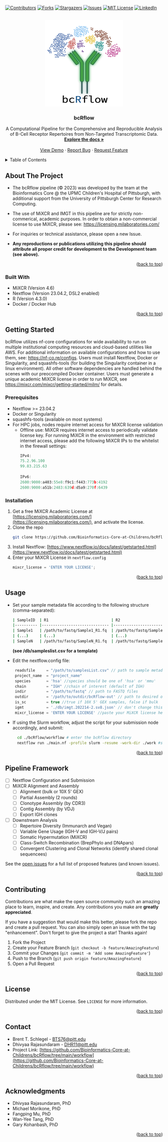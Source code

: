 <!-- Improved compatibility of back to top link: See: https://github.com/othneildrew/Best-README-Template/pull/73 -->
<a name="readme-top"></a>
<!--
*** Thanks for checking out the Best-README-Template. If you have a suggestion
*** that would make this better, please fork the repo and create a pull request
*** or simply open an issue with the tag "enhancement".
*** Don't forget to give the project a star!
*** Thanks again! Now go create something AMAZING! :D
-->



<!-- PROJECT SHIELDS -->
<!--
*** I'm using markdown "reference style" links for readability.
*** Reference links are enclosed in brackets [ ] instead of parentheses ( ).
*** See the bottom of this document for the declaration of the reference variables
*** for contributors-url, forks-url, etc. This is an optional, concise syntax you may use.
*** https://www.markdownguide.org/basic-syntax/#reference-style-links
-->
[![Contributors][contributors-shield]][contributors-url]
[![Forks][forks-shield]][forks-url]
[![Stargazers][stars-shield]][stars-url]
[![Issues][issues-shield]][issues-url]
[![MIT License][license-shield]][license-url]
[![LinkedIn][linkedin-shield]][linkedin-url]



<!-- PROJECT LOGO -->
<br />
<div align="center">
  <a href="https://github.com/Bioinformatics-Core-at-Childrens/bcRflow/tree/main/workflow">
    <img src="db/logo.png" alt="bcRflow logo" width="250" height="275">
  </a>

<h3 align="center">bcRflow</h3>

  <p align="center">
    A Computational Pipeline for the Comprehensive and Reproducible Analysis of B-Cell Receptor Repertoires from Non-Targeted Transcriptomic Data.
    <br />
    <a href="https://github.com/Bioinformatics-Core-at-Childrens/bcRflow/tree/main/workflow"><strong>Explore the docs »</strong></a>
    <br />
    <br />
    <a href="https://github.com/Bioinformatics-Core-at-Childrens/bcRflow/tree/main/workflow">View Demo</a>
    ·
    <a href="https://github.com/Bioinformatics-Core-at-Childrens/bcRflow/issues">Report Bug</a>
    ·
    <a href="https://github.com/Bioinformatics-Core-at-Childrens/bcRflow/issues">Request Feature</a>
  </p>
</div>



<!-- TABLE OF CONTENTS -->
<details>
  <summary>Table of Contents</summary>
  <ol>
    <li>
      <a href="#about-the-project">About The Project</a>
      <ul>
        <li><a href="#built-with">Built With</a></li>
      </ul>
    </li>
    <li>
      <a href="#getting-started">Getting Started</a>
      <ul>
        <li><a href="#prerequisites">Prerequisites</a></li>
        <li><a href="#installation">Installation</a></li>
      </ul>
    </li>
    <li><a href="#usage">Usage</a></li>
    <li><a href="#framework">Pipeline Framework</a></li>
    <li><a href="#contributing">Contributing</a></li>
    <li><a href="#license">License</a></li>
    <li><a href="#contact">Contact</a></li>
    <li><a href="#acknowledgments">Acknowledgments</a></li>
  </ol>
</details>



<!-- ABOUT THE PROJECT -->
## About The Project

* The bcRflow pipeline (©️ 2023) was developed by the team at the Bioinformatics Core @ the UPMC Children's Hospital of Pittsburgh, with additional support from the University of Pittsburgh Center for Research Computing.

* The use of MiXCR and IMGT in this pipeline are for strictly non-commerical, academic purposes.
In order to obtain a non-commercial license to use MiXCR, please see: https://licensing.milaboratories.com/

* For inquiries or technical assistance, please open a new Issue.

* __Any reproductions or publications utilizing this pipeline should attribute all proper credit for development to the Development team (see above).__

<p align="right">(<a href="#readme-top">back to top</a>)</p>


### Built With

* MiXCR (Version 4.6)
* Nextflow (Version 23.04.2, DSL2 enabled)
* R (Version 4.3.0)
* Docker / Docker Hub

<p align="right">(<a href="#readme-top">back to top</a>)</p>

<!-- GETTING STARTED -->
## Getting Started

bcRflow utilizes nf-core configurations for wide availability to run on multiple institutional computing resources and cloud-based utilities like AWS. For additional information on available configurations and how to use them, see: https://nf-co.re/configs. Users must install Nextflow, Docker or Singularity, and squashfs-tools (for building the Singularity container in a linux environment). All other software dependencies are handled behind the scenes with our preocompiled Docker container. Users must generate a unique academic MiXCR license in order to run MiXCR, see https://mixcr.com/mixcr/getting-started/milm/ for details. 

### Prerequisites
* Nextflow >= 23.04.2
* Docker or Singularity
* squashfs-tools (available on most systems)
* For HPC jobs, nodes require internet access for MiXCR license validation
  * Offline use:
    MiXCR requires internet access to periodically validate license key. For running MiXCR in the environment with restricted internet access, please add the following MiXCR IPs to the whitelist in the firewall settings:
    ```js
    IPv4:
    75.2.96.100
    99.83.215.63
    
    IPv6:
    2600:9000:a403:55e8:f9c1:f443:773b:4192
    2600:9000:a51b:2483:639d:d5a9:270f:6439
    ```


### Installation

1. Get a free MiXCR Academic License at [https://licensing.milaboratories.com/](https://licensing.milaboratories.com/), and activate the license.
2. Clone the repo
   ```sh
   git clone https://github.com/Bioinformatics-Core-at-Childrens/bcRflow/tree/main/workflow.git
   ```
3. Install Nextflow: [https://www.nextflow.io/docs/latest/getstarted.html](https://www.nextflow.io/docs/latest/getstarted.html)
4. Enter your MiXCR License in `nextflow.config`
   ```js
   mixcr_license = 'ENTER YOUR LICENSE';
   ```

<p align="right">(<a href="#readme-top">back to top</a>)</p>

<!-- USAGE EXAMPLES -->
## Usage
* Set your sample metadata file according to the following structure (comma-separated):
  ```sh
  | SampleID  | R1                            | R2                            | Group     |
  |---------- |------------------------------ |------------------------------ |--------   |
  | Sample1   | /path/to/fastq/Sample1_R1.fq  | /path/to/fastq/Sample1_R2.fq  | Group1    |
  | (...)     | (...)                         | (...)                         | (...)     |
  | SampleN   | /path/to/fastq/SampleN_R1.fq  | /path/to/fastq/SampleN_R2.fq  | GroupN    |
  ```
  __(see /db/sampleslist.csv for a template)__

* Edit the nextflow.config file:
  ```js
   readsfile     = "/path/to/samplesList.csv" // path to sample metadata file
   project_name  = "project_name"
   species       = 'hsa' //species should be one of 'hsa' or 'mmu'
   chain         = "IGH" //chain of interest (default of IGH)
   indir         = "/path/to/fastq" // path to FASTQ files
   outdir        = '/path/to/outdir/bcRflow-out' // path to desired output directory
   is_sc         = true //true if 10X 5' GEX samples, false if bulk
   igmt          = './db/imgt.202214-2.sv8.json' // don't change this 
   mixcr_license = 'ENTER YOUR LICENSE' //paste your MiXCR license here (the string, not the file path)
  ```

* If using the Slurm workflow, adjust the script for your submission node accordingly, and submit:
  ```sh
    cd ./bcRflow/workflow # enter the bcRflow directory
    nextflow run ./main.nf -profile slurm -resume -work-dir ./work #set the relative paths according to your directory
  ```

<p align="right">(<a href="#readme-top">back to top</a>)</p>

<!-- FRAMEWORK -->
## Pipeline Framework

- [ ] Nextflow Configuration and Submission
- [ ] MiXCR Alignment and Assembly
    - [ ] Alignment (bulk or 10X 5' GEX)
    - [ ] Partial Assembly (2 rounds)
    - [ ] Clonotype Assembly (by CDR3)
    - [ ] Contig Assembly (by VDJ)
    - [ ] Export IGH clones
- [ ] Downstream Analysis
    - [ ] Repertoire Diversity (Immunarch and Vegan)
    - [ ] Variable Gene Usage (IGH-V and IGH-V/J pairs)
    - [ ] Somatic Hypermutation (MiXCR)
    - [ ] Class-Switch Recombination (BrepPhylo and DNApars)
    - [ ] Convergent Clustering and Clonal Networks (identify shared clonal sequencees)

See the [open issues](https://github.com/Bioinformatics-Core-at-Childrens/bcRflow/issues) for a full list of proposed features (and known issues).

<p align="right">(<a href="#readme-top">back to top</a>)</p>

<!-- CONTRIBUTING -->
## Contributing

Contributions are what make the open source community such an amazing place to learn, inspire, and create. Any contributions you make are **greatly appreciated**.

If you have a suggestion that would make this better, please fork the repo and create a pull request. You can also simply open an issue with the tag "enhancement".
Don't forget to give the project a star! Thanks again!

1. Fork the Project
2. Create your Feature Branch (`git checkout -b feature/AmazingFeature`)
3. Commit your Changes (`git commit -m 'Add some AmazingFeature'`)
4. Push to the Branch (`git push origin feature/AmazingFeature`)
5. Open a Pull Request

<p align="right">(<a href="#readme-top">back to top</a>)</p>



<!-- LICENSE -->
## License

Distributed under the MIT License. See `LICENSE` for more information.

<p align="right">(<a href="#readme-top">back to top</a>)</p>

<!-- CONTACT -->
## Contact
* Brent T. Schlegel - BTS76@pitt.edu
* Dhivyaa Rajasundaram - DHR11@pitt.edu
* Project Link: [https://github.com/Bioinformatics-Core-at-Childrens/bcRflow/tree/main/workflow](https://github.com/Bioinformatics-Core-at-Childrens/bcRflow/tree/main/workflow)

<p align="right">(<a href="#readme-top">back to top</a>)</p>

<!-- ACKNOWLEDGMENTS -->
## Acknowledgments

* []() Dhivyaa Rajasundaram, PhD
* []() Michael Morikone, PhD
* []() Fangping Mu, PhD
* []() Wan-Yee Tang, PhD
* []() Gary Kohanbash, PhD


<p align="right">(<a href="#readme-top">back to top</a>)</p>

<!-- MARKDOWN LINKS & IMAGES -->
<!-- https://www.markdownguide.org/basic-syntax/#reference-style-links -->
[Nextflow]: https://www.nextflow.io/
[MiXCR]: https://mixcr.com/
[contributors-shield]: https://img.shields.io/github/contributors/bts76-pitt/bcRflow.svg?style=for-the-badge
[contributors-url]: https://github.com/Bioinformatics-Core-at-Childrens/bcRflow/tree/main/workflow/graphs/contributors
[forks-shield]: https://img.shields.io/github/forks/bts76-pitt/bcRflow.svg?style=for-the-badge
[forks-url]: https://github.com/Bioinformatics-Core-at-Childrens/bcRflow/tree/main/workflow/network/members
[stars-shield]: https://img.shields.io/github/stars/bts76-pitt/bcRflow.svg?style=for-the-badge
[stars-url]: https://github.com/Bioinformatics-Core-at-Childrens/bcRflow/tree/main/workflow/stargazers
[issues-shield]: https://img.shields.io/github/issues/bts76-pitt/bcRflow.svg?style=for-the-badge
[issues-url]: https://github.com/Bioinformatics-Core-at-Childrens/bcRflow/issues
[license-shield]: https://img.shields.io/github/license/bts76-pitt/bcRflow.svg?style=for-the-badge
[license-url]: https://github.com/Bioinformatics-Core-at-Childrens/bcRflow/tree/main/workflow/blob/master/LICENSE
[linkedin-shield]: https://img.shields.io/badge/-LinkedIn-black.svg?style=for-the-badge&logo=linkedin&colorB=555
[linkedin-url]: https://linkedin.com/in/brent-schlegel-539638173
[product-screenshot]: images/screenshot.png
[Next.js]: https://img.shields.io/badge/next.js-000000?style=for-the-badge&logo=nextdotjs&logoColor=white
[Next-url]: https://nextjs.org/
[React.js]: https://img.shields.io/badge/React-20232A?style=for-the-badge&logo=react&logoColor=61DAFB
[React-url]: https://reactjs.org/
[Vue.js]: https://img.shields.io/badge/Vue.js-35495E?style=for-the-badge&logo=vuedotjs&logoColor=4FC08D
[Vue-url]: https://vuejs.org/
[Angular.io]: https://img.shields.io/badge/Angular-DD0031?style=for-the-badge&logo=angular&logoColor=white
[Angular-url]: https://angular.io/
[Svelte.dev]: https://img.shields.io/badge/Svelte-4A4A55?style=for-the-badge&logo=svelte&logoColor=FF3E00
[Svelte-url]: https://svelte.dev/
[Laravel.com]: https://img.shields.io/badge/Laravel-FF2D20?style=for-the-badge&logo=laravel&logoColor=white
[Laravel-url]: https://laravel.com
[Bootstrap.com]: https://img.shields.io/badge/Bootstrap-563D7C?style=for-the-badge&logo=bootstrap&logoColor=white
[Bootstrap-url]: https://getbootstrap.com
[JQuery.com]: https://img.shields.io/badge/jQuery-0769AD?style=for-the-badge&logo=jquery&logoColor=white
[JQuery-url]: https://jquery.com 
